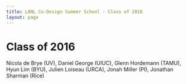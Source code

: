 ```yaml
---
title: LANL Co-Design Summer School - Class of 2016
layout: page
---
```

# Class of 2016

Nicola de Brye (UV), Daniel George (UIUC), Glenn Hordemann (TAMU), Hyun Lim (BYU), Julien Loiseau (URCA), Jonah Miller (PI), Jonathan Sharman (Rice)

